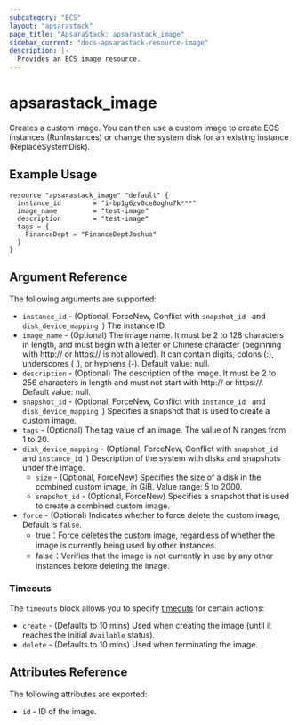 ```yaml
---
subcategory: "ECS"
layout: "apsarastack"
page_title: "ApsaraStack: apsarastack_image"
sidebar_current: "docs-apsarastack-resource-image"
description: |-
  Provides an ECS image resource.
---
```


# apsarastack\_image

Creates a custom image. You can then use a custom image to create ECS instances (RunInstances) or change the system disk for an existing instance (ReplaceSystemDisk).

## Example Usage

```
resource "apsarastack_image" "default" {
  instance_id        = "i-bp1g6zv0ce8oghu7k***"
  image_name         = "test-image"
  description        = "test-image"
  tags = {
    FinanceDept = "FinanceDeptJoshua"
  }
}
```

## Argument Reference

The following arguments are supported:

* `instance_id` - (Optional, ForceNew, Conflict with `snapshot_id ` and `disk_device_mapping `) The instance ID.
* `image_name` - (Optional) The image name. It must be 2 to 128 characters in length, and must begin with a letter or Chinese character (beginning with http:// or https:// is not allowed). It can contain digits, colons (:), underscores (_), or hyphens (-). Default value: null.
* `description` - (Optional) The description of the image. It must be 2 to 256 characters in length and must not start with http:// or https://. Default value: null.
* `snapshot_id` - (Optional, ForceNew, Conflict with `instance_id ` and `disk_device_mapping `) Specifies a snapshot that is used to create a custom image.
* `tags` - (Optional) The tag value of an image. The value of N ranges from 1 to 20.
* `disk_device_mapping` - (Optional, ForceNew, Conflict with `snapshot_id ` and `instance_id `) Description of the system with disks and snapshots under the image.
  * `size` - (Optional, ForceNew) Specifies the size of a disk in the combined custom image, in GiB. Value range: 5 to 2000.
  * `snapshot_id` - (Optional, ForceNew) Specifies a snapshot that is used to create a combined custom image.
* `force` - (Optional) Indicates whether to force delete the custom image, Default is `false`. 
  - true：Force deletes the custom image, regardless of whether the image is currently being used by other instances.
  - false：Verifies that the image is not currently in use by any other instances before deleting the image.
   
### Timeouts

The `timeouts` block allows you to specify [timeouts](https://www.terraform.io/docs/configuration-0-11/resources.html#timeouts) for certain actions:

* `create` - (Defaults to 10 mins) Used when creating the image (until it reaches the initial `Available` status). 
* `delete` - (Defaults to 10 mins) Used when terminating the image.
   
   
 ## Attributes Reference
 
 The following attributes are exported:
 
* `id` - ID of the image.
 